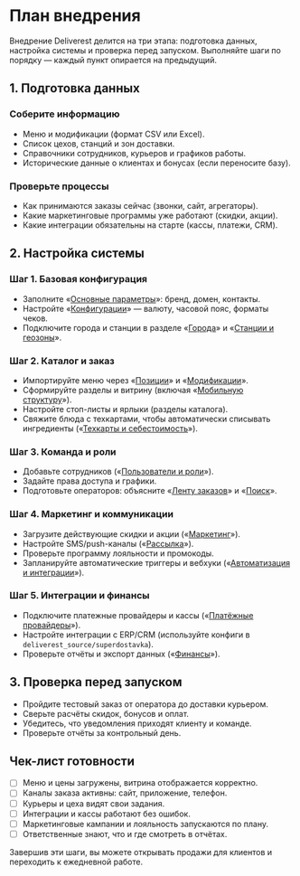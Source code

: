 # План внедрения

Внедрение Deliverest делится на три этапа: подготовка данных, настройка системы и проверка перед запуском. Выполняйте шаги по порядку — каждый пункт опирается на предыдущий.

## 1. Подготовка данных

### Соберите информацию

- Меню и модификации (формат CSV или Excel).  
- Список цехов, станций и зон доставки.  
- Справочники сотрудников, курьеров и графиков работы.  
- Исторические данные о клиентах и бонусах (если переносите базу).

### Проверьте процессы

- Как принимаются заказы сейчас (звонки, сайт, агрегаторы).  
- Какие маркетинговые программы уже работают (скидки, акции).  
- Какие интеграции обязательны на старте (кассы, платежи, CRM).

## 2. Настройка системы

### Шаг 1. Базовая конфигурация

- Заполните «[Основные параметры](../settings/basics.md)»: бренд, домен, контакты.  
- Настройте «[Конфигурации](../settings/configs.md)» — валюту, часовой пояс, форматы чеков.  
- Подключите города и станции в разделе «[Города](../settings/cities.md)» и «[Станции и геозоны](../settings/stations.md)».

### Шаг 2. Каталог и заказ

- Импортируйте меню через «[Позиции](../catalog/items.md)» и «[Модификации](../catalog/modifiers.md)».  
- Сформируйте разделы и витрину (включая «[Мобильную структуру](../mobile/structure.md)»).  
- Настройте стоп-листы и ярлыки (разделы каталога).
- Свяжите блюда с техкартами, чтобы автоматически списывать ингредиенты («[Техкарты и себестоимость](../production/techcards.md)»).

### Шаг 3. Команда и роли

- Добавьте сотрудников («[Пользователи и роли](../staff/users.md)»).  
- Задайте права доступа и графики.  
- Подготовьте операторов: объясните «[Ленту заказов](../orders/list.md)» и «[Поиск](../orders/filters.md)».

### Шаг 4. Маркетинг и коммуникации

- Загрузите действующие скидки и акции («[Маркетинг](../marketing/index.md)»).  
- Настройте SMS/push-каналы («[Рассылка](../messaging/index.md)»).  
- Проверьте программу лояльности и промокоды.
- Запланируйте автоматические триггеры и вебхуки («[Автоматизация и интеграции](../automation/index.md)»).

### Шаг 5. Интеграции и финансы

- Подключите платежные провайдеры и кассы («[Платёжные провайдеры](../settings/payments.md)»).  
- Настройте интеграции с ERP/CRM (используйте конфиги в `deliverest_source/superdostavka`).  
- Проверьте отчёты и экспорт данных («[Финансы](../finance/index.md)»).

## 3. Проверка перед запуском

- Пройдите тестовый заказ от оператора до доставки курьером.  
- Сверьте расчёты скидок, бонусов и оплат.  
- Убедитесь, что уведомления приходят клиенту и команде.  
- Проверьте отчёты за контрольный день.

## Чек-лист готовности

- [ ] Меню и цены загружены, витрина отображается корректно.  
- [ ] Каналы заказа активны: сайт, приложение, телефон.  
- [ ] Курьеры и цеха видят свои задания.  
- [ ] Интеграции и кассы работают без ошибок.  
- [ ] Маркетинговые кампании и лояльность запускаются по плану.  
- [ ] Ответственные знают, что и где смотреть в отчётах.

Завершив эти шаги, вы можете открывать продажи для клиентов и переходить к ежедневной работе.
